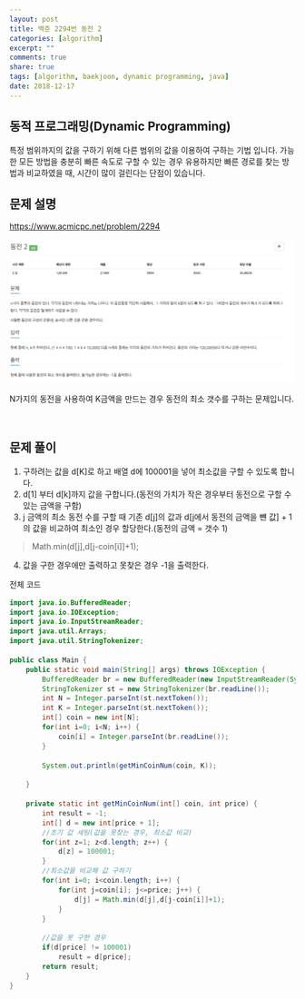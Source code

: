 ```yaml
---
layout: post
title: 백준 2294번 동전 2
categories: [algorithm]
excerpt: ""
comments: true
share: true
tags: [algorithm, baekjoon, dynamic programming, java]
date: 2018-12-17
---
```


## 동적 프로그래밍(Dynamic Programming)
특정 범위까지의 값을 구하기 위해 다른 범위의 값을 이용하여 구하는 기법 입니다. 가능한 모든 방법을 충분히 빠른 속도로 구할 수 있는 경우 유용하지만 빠른 경로를 찾는 방법과 비교하였을 때, 시간이 많이 걸린다는 단점이 있습니다.


## 문제 설명
https://www.acmicpc.net/problem/2294

![No Image](/assets/20181217/coin2.png)

N가지의 동전을 사용하여 K금액을 만드는 경우 동전의 최소 갯수를 구하는 문제입니다.

<br>

## 문제 풀이
1. 구하려는 값을 d[K]로 하고 배열 d에 100001을 넣어 최소값을 구할 수 있도록 합니다.
2. d[1] 부터 d[k]까지 값을 구합니다.(동전의 가치가 작은 경우부터 동전으로 구할 수 있는 금액을 구함)
3. j 금액의 최소 동전 수를 구할 때 기존 d[j]의 값과 d[j에서 동전의 금액을 뺸 값] + 1의 값을 비교하여 최소인 경우 할당한다.(동전의 금액 = 갯수 1)
  >Math.min(d[j],d[j-coin[i]]+1);
4. 값을 구한 경우에만 출력하고 못찾은 경우 -1을 출력한다.

전체 코드
~~~java
import java.io.BufferedReader;
import java.io.IOException;
import java.io.InputStreamReader;
import java.util.Arrays;
import java.util.StringTokenizer;

public class Main {
    public static void main(String[] args) throws IOException {
        BufferedReader br = new BufferedReader(new InputStreamReader(System.in));
        StringTokenizer st = new StringTokenizer(br.readLine());
        int N = Integer.parseInt(st.nextToken());
        int K = Integer.parseInt(st.nextToken());
        int[] coin = new int[N];
        for(int i=0; i<N; i++) {
            coin[i] = Integer.parseInt(br.readLine());
        }

        System.out.println(getMinCoinNum(coin, K));

    }

    private static int getMinCoinNum(int[] coin, int price) {
        int result = -1;
        int[] d = new int[price + 1];
        //초기 값 세팅(값을 못찾는 경우, 최소값 비교)
        for(int z=1; z<d.length; z++) {
            d[z] = 100001;
        }
        //최소값을 비교해 값 구하기
        for(int i=0; i<coin.length; i++) {
            for(int j=coin[i]; j<=price; j++) {
                d[j] = Math.min(d[j],d[j-coin[i]]+1);
            }
        }

        //값을 못 구한 경우
        if(d[price] != 100001)
            result = d[price];
        return result;
    }
}
~~~
